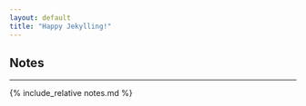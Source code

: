 ```yaml
---
layout: default
title: "Happy Jekylling!"
---
```


## Notes
***

{% include_relative notes.md %}